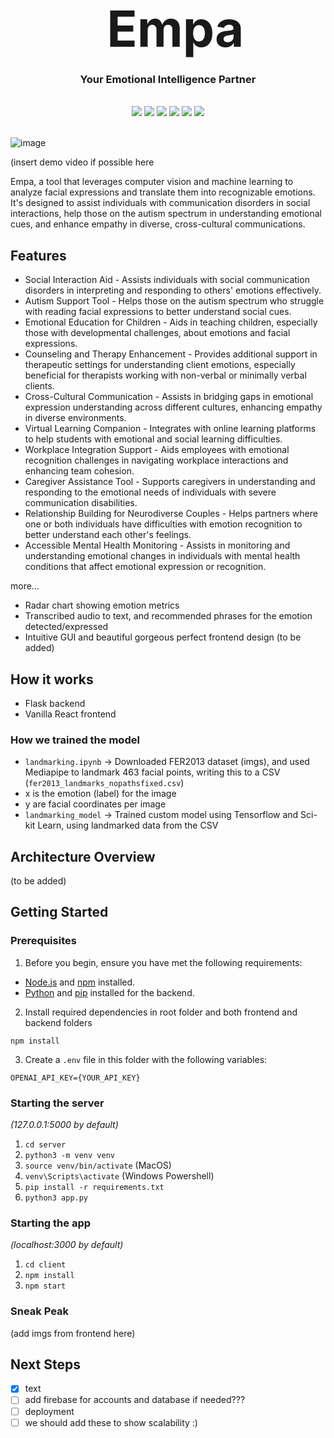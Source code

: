 <div align="center">
    <div id="user-content-toc">
      <ul>
          <summary><h1 style="display: inline-block; margin-bottom:0px; font-size:60pt;">Empa</h1></summary>
      </ul>
    </div>
    <h3>Your Emotional Intelligence Partner</h3>
<!--     <h4><i>xxx</i></h4> -->
   <br>
    <img src="https://img.shields.io/badge/python-3670A0?style=for-the-badge&logo=python&logoColor=ffdd54"/>
    <img src="https://img.shields.io/badge/flask-%23000.svg?style=for-the-badge&logo=flask&logoColor=white"/>
    <img src="https://img.shields.io/badge/TensorFlow-%23FF6F00.svg?style=for-the-badge&logo=TensorFlow&logoColor=white"/>
    <img src="https://img.shields.io/badge/scikit--learn-%23F7931E.svg?style=for-the-badge&logo=scikit-learn&logoColor=white"/>
    <!--     <img src="https://img.shields.io/badge/Google_Cloud-4285F4?style=for-the-badge&logo=google-cloud&logoColor=white"/> -->
    <img src="https://img.shields.io/badge/react-%2320232a.svg?style=for-the-badge&logo=react&logoColor=%2361DAFB"/>
    <img src="https://img.shields.io/badge/tailwindcss-%2338B2AC.svg?style=for-the-badge&logo=tailwind-css&logoColor=white"/>
    <br><br>
</div>

![image](https://github.com/roskzhu/Empa/assets/110139243/69dcafa4-f4e0-404b-be2d-c92247d32c6c)

(insert demo video if possible here

Empa, a tool that leverages computer vision and machine learning to analyze facial expressions and translate them into recognizable emotions. It's designed to assist individuals with communication disorders in social interactions, help those on the autism spectrum in understanding emotional cues, and enhance empathy in diverse, cross-cultural communications.

## Features
- Social Interaction Aid - Assists individuals with social communication disorders in interpreting and responding to others' emotions effectively.
- Autism Support Tool - Helps those on the autism spectrum who struggle with reading facial expressions to better understand social cues.
- Emotional Education for Children - Aids in teaching children, especially those with developmental challenges, about emotions and facial expressions.
- Counseling and Therapy Enhancement - Provides additional support in therapeutic settings for understanding client emotions, especially beneficial for therapists working with non-verbal or minimally verbal clients.
- Cross-Cultural Communication - Assists in bridging gaps in emotional expression understanding across different cultures, enhancing empathy in diverse environments.
- Virtual Learning Companion - Integrates with online learning platforms to help students with emotional and social learning difficulties.
- Workplace Integration Support - Aids employees with emotional recognition challenges in navigating workplace interactions and enhancing team cohesion.
- Caregiver Assistance Tool - Supports caregivers in understanding and responding to the emotional needs of individuals with severe communication disabilities.
- Relationship Building for Neurodiverse Couples - Helps partners where one or both individuals have difficulties with emotion recognition to better understand each other's feelings.
- Accessible Mental Health Monitoring - Assists in monitoring and understanding emotional changes in individuals with mental health conditions that affect emotional expression or recognition.
  
more...
- Radar chart showing emotion metrics
- Transcribed audio to text, and recommended phrases for the emotion detected/expressed
- Intuitive GUI and beautiful gorgeous perfect frontend design
(to be added)


## How it works
- Flask backend
- Vanilla React frontend

### How we trained the model
- `landmarking.ipynb` -> Downloaded FER2013 dataset (imgs), and used Mediapipe to landmark 463 facial points, writing this to a CSV (`fer2013_landmarks_nopathsfixed.csv`)
- x is the emotion (label) for the image
- y are facial coordinates per image
- `landmarking_model` -> Trained custom model using Tensorflow and Sci-kit Learn, using landmarked data from the CSV


## Architecture Overview
(to be added)


## Getting Started

### Prerequisites
1. Before you begin, ensure you have met the following requirements:
- [Node.js](https://nodejs.org/) and [npm](https://www.npmjs.com/) installed.
- [Python](https://www.python.org/) and [pip](https://pip.pypa.io/en/stable/) installed for the backend.

2. Install required dependencies in root folder and both frontend and backend folders
```
npm install
```

3. Create a `.env` file in this folder with the following variables:
```
OPENAI_API_KEY={YOUR_API_KEY}
```

### Starting the server

_(127.0.0.1:5000 by default)_

1. `cd server`
2. `python3 -m venv venv`
3. `source venv/bin/activate` (MacOS)
4. `venv\Scripts\activate` (Windows Powershell)
5. `pip install -r requirements.txt`
6. `python3 app.py`

### Starting the app

_(localhost:3000 by default)_

1. `cd client`
2. `npm install`
3. `npm start`



### Sneak Peak
(add imgs from frontend here)

## Next Steps
- [X] text
- [ ] add firebase for accounts and database if needed???
- [ ] deployment
- [ ] we should add these to show scalability :)
